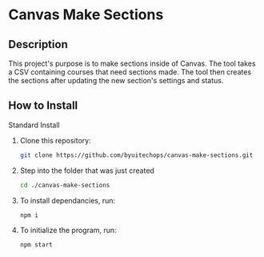 # Canvas Make Sections

## Description 
This project's purpose is to make sections inside of Canvas. The tool takes a CSV containing courses that need sections made.
The tool then creates the sections after updating the new section's settings and status.

## How to Install

Standard Install

1. Clone this repository:
    ```bash
    git clone https://github.com/byuitechops/canvas-make-sections.git
    ```
1. Step into the folder that was just created 
    ```bash
    cd ./canvas-make-sections
    ```
1. To install dependancies, run:
    ```bash
    npm i
    ```

1. To initialize the program, run:
    ```bash
    npm start
    ```